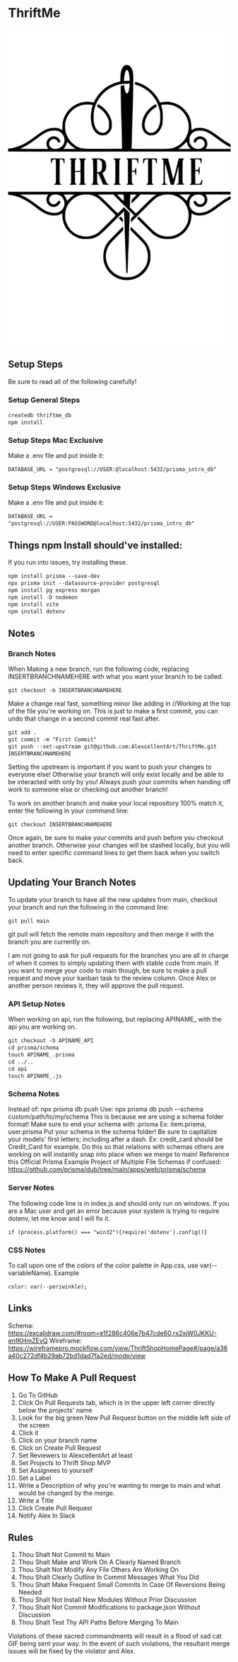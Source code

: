 # ThriftMe
![Logo of the ThriftMe Project.](https://github.com/AlexcellentArt/ThriftMe/blob/main/src/assets/ThriftMeLogo.svg)
## Setup Steps
Be sure to read all of the following carefully!
### Setup General Steps
```
createdb thriftme_db
npm install
```
### Setup Steps Mac Exclusive

Make a .env file and put inside it:
```
DATABASE_URL = "postgresql://USER:@localhost:5432/prisma_intro_db"
```
### Setup Steps Windows Exclusive
Make a .env file and put inside it:
```
DATABASE_URL = "postgresql://USER:PASSWORD@localhost:5432/prisma_intro_db"
```
## Things npm Install should've installed:
If you run into issues, try installing these.
```
npm install prisma --save-dev
npx prisma init --datasource-provider postgresql
npm install pg express morgan
npm install -D nodemon
npm install vite
npm install dotenv
```
## Notes
### Branch Notes
When Making a new branch, run the following code, replacing INSERTBRANCHNAMEHERE with what you want your branch to be called.
```
git checkout -b INSERTBRANCHNAMEHERE
```
Make a change real fast, something minor like adding in //Working at the top of the file you're working on. This is just to make a first commit, you can undo that change in a second commit real fast after.
```
git add .
git commit -m "First Commit"
git push --set-upstream git@github.com:AlexcellentArt/ThriftMe.git INSERTBRANCHNAMEHERE
```
Setting the upstream is important if you want to push your changes to everyone else! Otherwise your branch will only exist locally and be able to be interacted with only by you!
Always push your commits when handing off work to someone else or checking out another branch!

To work on another branch and make your local repository 100% match it, enter the following in your command line:
```
git checkout INSERTBRANCHNAMEHERE
```
Once again, be sure to make your commits and push before you checkout another branch. Otherwise your changes will be stashed locally, but you will need to enter specific command lines to get them back when you switch back.

## Updating Your Branch Notes
To update your branch to have all the new updates from main, checkout your branch and run the following in the command line:
```
git pull main

```
git pull will fetch the remote main repository and then merge it with the branch you are currently on.

I am not going to ask for pull requests for the branches you are all in charge of when it comes to simply updating them with stable code from main. If you want to merge your code to main though, be sure to make a pull request and move your kanban task to the review column. Once Alex or another person reviews it, they will approve the pull request.

### API Setup Notes
When working on api, run the following, but replacing APINAME_ with the api you are working on.
```
git checkout -b APINAME_API
cd prisma/schema
touch APINAME_.prisma
cd ../..
cd api
touch APINAME_.js
```
### Schema Notes
Instead of: npx prisma db push
Use: npx prisma db push --schema custom/path/to/my/schema
This is because we are using a schema folder format!
Make sure to end your schema with .prisma Ex: item.prisma, user.prisma
Put your schema in the schema folder!
Be sure to capitalize your models' first letters; including after a dash. Ex: credit_card should be Credit_Card for example. Do this so that relations with schemas others are working on will instantly snap into place when we merge to main!
Reference this Official Prisma Example Project of Multiple File Schemas if confused:
https://github.com/prisma/dub/tree/main/apps/web/prisma/schema
### Server Notes
The following code line is in index.js and should only run on windows. If you are a Mac user and get an error because your system is trying to require dotenv, let me know and I will fix it.
```
if (process.platform() === "win32"){require('dotenv').config()}
```
### CSS Notes
To call upon one of the colors of the color palette in App.css, use var(--variableName).
Example
```
color: var(--periwinkle);
```
## Links
Schema: https://excalidraw.com/#room=e1f286c406e7b47cde60,rx2xjW0JKKU-enfKHmZEvQ
Wireframe: https://wireframepro.mockflow.com/view/ThriftShopHomePage#/page/a36a40c272df4b29ab72bd1dad7fa2ed/mode/view

## How To Make A Pull Request
1. Go To GitHub
2. Click On Pull Requests tab, which is in the upper left corner directly below the projects' name
3. Look for the big green New Pull Request button on the middle left side of the screen
4. Click it
5. Click on your branch name
6. Click on Create Pull Request
7. Set Reviewers to AlexcellentArt at least
8. Set Projects to Thrift Shop MVP
9. Set Assignees to yourself
10. Set a Label
10. Write a Description of why you're wanting to merge to main and what would be changed by the merge.
11. Write a Title
12. Click Create Pull Request
13. Notify Alex In Slack

## Rules
1. Thou Shalt Not Commit to Main
2. Thou Shalt Make and Work On A Clearly Named Branch
3. Thou Shalt Not Modify Any File Others Are Working On
4. Thou Shalt Clearly Outline In Commit Messages What You Did
5. Thou Shalt Make Frequent Small Commits In Case Of Reversions Being Needed
6. Thou Shalt Not Install New Modules Without Prior Discussion
7. Thou Shalt Not Commit Modifications to package.json Without Discussion
8. Thou Shalt Test Thy API Paths Before Merging To Main

Violations of these sacred commandments will result in a flood of sad cat GIF being sent your way. In the event of such violations, the resultant merge issues will be fixed by the violator and Alex.
